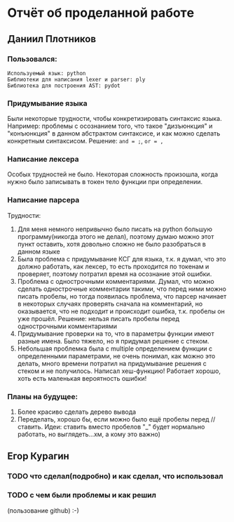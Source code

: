 # Отчёт об проделанной работe
## Даниил Плотников
### Пользовался:
    Используемый язык: python
    Библиотеки для написания lexer и parser: ply
    Библиотека для построения AST: pydot
### Придумывание языка
Были некоторые трудности, чтобы конкретизировать синтаксис языка. Например: проблемы с осознанием того, что такое "дизъюнкция" и "конъюнкция" в данном абстрактом синтаксисе, и как можно сделать конкретным синтаксисом. Решение: `and = ;`, `or = ,`
### Написание лексера
Особых трудностей не было. Некоторая сложность произошла, когда нужно было записывать в токен тело функции при определении.
### Написание парсера
Трудности:
1. Для меня немного непривычно было писать на python большую программу(никогда этого не делал), поэтому думаю можно этот пункт оставить, хотя довольно сложно не было разобраться в данном языке
2. Была проблема с придумывание КСГ для языка, т.к. я думал, что это должно работать, как лексер, то есть проходится по токенам и проверяет, поэтому потратил время на осознание этой ошибки.
3. Проблема с однострочными комментариями. Думал, что можно сделать однострочные комментарии такими, что перед ними можно писать пробелы, но тогда появилась проблема, что парсер начинает в некоторых случаях проверять сначала на комментарий, но оказывается, что не подходит и происходит ошибка, т.к. пробелы он уже прошёл. Решение: нельзя писать пробелы перед однострочными комментариями
4. Придумывание проверки на то, что в параметры функции имеют разные имена. Было тяжело, но я придумал решение с стеком.
5. Небольшая проблемка была с multiple определением функции с определенными параметрами, не очень понимал, как можно это делать, много времени потратил на придумывание решения с стеком и не получилось. Написал хеш-функцию! Работает хорошо, хоть есть маленькая вероятность ошибки!
### Планы на будущее:
1. Более красиво сделать дерево вывода
2. Переделать, хорошо бы, если можно было ещё пробелы перед // ставить. Идеи: ставить вместо пробелов "_" будет нормально работать, но выглядеть...хм, а кому это важно)

## Егор Курагин
### TODO что сделал(подробно) и как сделал, что использовал 
### TODO с чем были проблемы и как решил
(пользование github) :-)